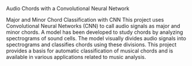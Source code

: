 Audio Chords with a Convolutional Neural Network 

Major and Minor Chord Classification with CNN
This project uses Convolutional Neural Networks (CNN) to call audio signals as major and minor chords. A model has been developed to study chords by analyzing spectrograms of sound cells. The model visually divides audio signals into spectrograms and classifies chords using these divisions. This project provides a basis for automatic classification of musical chords and is available in various applications related to music analysis.
